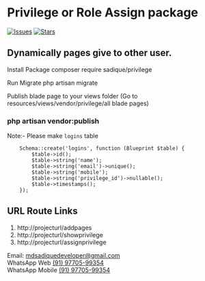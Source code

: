 # Privilege or Role Assign package




[![Issues](https://img.shields.io/github/issues/mohammadsadique/privilege-package?style=flat-square)](https://github.com/mohammadsadique/privilege-package/issues)
[![Stars](https://img.shields.io/github/stars/mohammadsadique/privilege-package?style=flat-square)](https://github.com/mohammadsadique/privilege-package/stargazers)



## Dynamically pages give to other user.

Install Package
composer require sadique/privilege

Run Migrate
php artisan migrate

Publish blade page to your views folder (Go to resources/views/vendor/privilege/all blade pages)
### php artisan vendor:publish


Note:- Please make `logins` table 

        Schema::create('logins', function (Blueprint $table) {
            $table->id();
            $table->string('name');
            $table->string('email')->unique();
            $table->string('mobile');
            $table->string('privilege_id')->nullable();
            $table->timestamps();
        });


##  URL Route Links

1. http://projecturl/addpages
2. http://projecturl/showprivilege
3. http://projecturl/assignprivilege


Email: [mdsadiquedeveloper@gmail.com](mailto:mdsadiquedeveloper@gmail.com)<br />
WhatsApp Web [(91) 97705-99354](https://web.whatsapp.com/send?phone=9770599354)<br />
WhatsApp Mobile [(91) 97705-99354](https://api.whatsapp.com/send?phone=9770599354)<br />